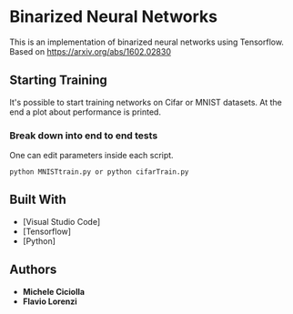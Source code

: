 # Binarized Neural Networks

This is an implementation of binarized neural networks using Tensorflow. Based on https://arxiv.org/abs/1602.02830

## Starting Training

It's possible to start training networks on Cifar or MNIST datasets. At the end a plot about performance is printed. 
### Break down into end to end tests

One can edit parameters inside each script.
```
python MNISTtrain.py or python cifarTrain.py
```

## Built With

* [Visual Studio Code]
* [Tensorflow]
* [Python]

## Authors

* **Michele Ciciolla** 
* **Flavio Lorenzi** 


